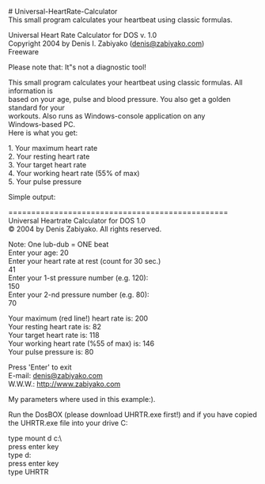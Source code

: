 <p># <nobr>Universal-HeartRate-Calculator</nobr><br />
This small program calculates your heartbeat using classic formulas.</p>
<p>Universal Heart Rate Calculator for DOS <nobr>v. 1.0</nobr><br />
Copyright 2004 by&nbsp;Denis I. Zabiyako (<a href="mailto:denis@zabiyako.com">denis@zabiyako.com</a>)<br />
Freeware</p>
<p>Please note that: It"s&nbsp;not a&nbsp;diagnostic tool!</p>
<p>This small program calculates your heartbeat using classic formulas. All information is<br />
based on&nbsp;your age, pulse and blood pressure. You also get a&nbsp;golden standard for your<br />
workouts. Also runs as&nbsp;<nobr>Windows-console</nobr> application on&nbsp;any <nobr>Windows-based</nobr> PC.<br />
Here is&nbsp;what you get:</p>
<p>1.	Your maximum heart rate<br />
2.	Your resting heart rate<br />
3.	Your target heart rate<br />
4.	Your working heart rate (55% of&nbsp;max)<br />
5.	Your pulse pressure</p>
<p>Simple output:</p>
<p>================================================<br />
Universal Heartrate Calculator for DOS 1.0<br />
&copy; 2004 by&nbsp;Denis Zabiyako. All rights reserved.</p>
<p>Note: One <nobr>lub-dub</nobr> = ONE beat<br />
Enter your age: 20<br />
Enter your heart rate at&nbsp;rest (count for 30 sec.)<br />
41<br />
Enter your <nobr>1-st</nobr> pressure number (e.g. 120):<br />
150<br />
Enter your <nobr>2-nd</nobr> pressure number (e.g. 80):<br />
70</p>
<p>Your maximum (red line!) heart rate is: 200<br />
Your resting heart rate is: 82<br />
Your target heart rate is: 118<br />
Your working heart rate (%55 of&nbsp;max) is: 146<br />
Your pulse pressure is: 80</p>
<p>Press 'Enter' to&nbsp;exit<br />
<nobr>E-mail</nobr>: <a href="mailto:denis@zabiyako.com">denis@zabiyako.com</a><br />
W.W.W.: <a href="http://www.zabiyako.com">http://www.zabiyako.com</a></p>
<p>My&nbsp;parameters where used in&nbsp;this example:).</p>

<p>Run the DosBOX (please download UHRTR.exe first!) and if&nbsp;you have copied the UHRTR.exe file into your drive C:</p>
<p>type mount d&nbsp;c:\<br />
press enter key<br />
type d:<br />
press enter key<br />
type UHRTR</p>
